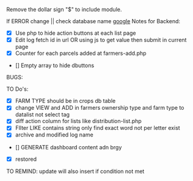 Remove the dollar sign "$" to include module.

If ERROR change || check database name
[google](www.google.com)
Notes for Backend:
- [x] Use php to hide action buttons  at each list page
- [x] Edit log fetch id in url OR using js to get value then submit in current page
- [x] Counter for each parcels added at farmers-add.php 
- [] Empty array to hide dbuttons

BUGS:

TO Do's:
- [X] FARM TYPE should be in crops db table
- [x] change VIEW and ADD in farmers ownership type and farm type to datalist not select tag
- [x] diff action column for lists like distribution-list.php
- [x] FIlter LIKE contains string only find exact word not per letter exist
- [x] archive and modified log name
- [] GENERATE dashboard content adn brgy
- [x] restored

TO REMIND:
update will also insert if condition not met
